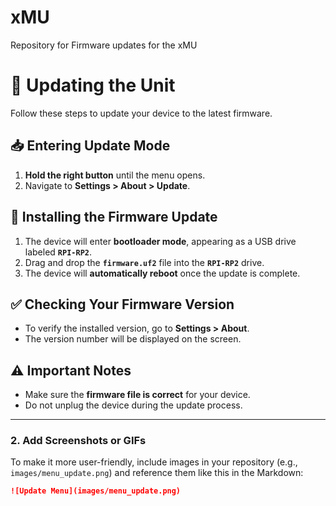 # xMU
Repository for Firmware updates for the xMU

# 🔄 Updating the Unit

Follow these steps to update your device to the latest firmware.

## 📥 Entering Update Mode
1. **Hold the right button** until the menu opens.
2. Navigate to **Settings > About > Update**.

## 🚀 Installing the Firmware Update
1. The device will enter **bootloader mode**, appearing as a USB drive labeled **`RPI-RP2`**.
2. Drag and drop the **`firmware.uf2`** file into the **`RPI-RP2`** drive.
3. The device will **automatically reboot** once the update is complete.

## ✅ Checking Your Firmware Version
- To verify the installed version, go to **Settings > About**.
- The version number will be displayed on the screen.

## ⚠️ Important Notes
- Make sure the **firmware file is correct** for your device.
- Do not unplug the device during the update process.

---

### **2. Add Screenshots or GIFs**
To make it more user-friendly, include images in your repository (e.g., `images/menu_update.png`) and reference them like this in the Markdown:

```md
![Update Menu](images/menu_update.png)
